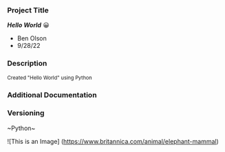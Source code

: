 
### Project Title ###
***Hello World*** :grinning:
- Ben Olson
- 9/28/22

### Description ###
<sub>Created "Hello World" using Python</sub>

### Additional Documentation ###

### Versioning ###
 ~Python~  


![This is an Image] (https://www.britannica.com/animal/elephant-mammal)

